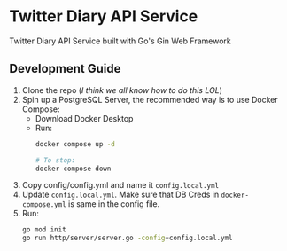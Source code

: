 # Twitter Diary API Service

Twitter Diary API Service built with Go's Gin Web Framework

## Development Guide

1. Clone the repo (*I think we all know how to do this LOL*)
2. Spin up a PostgreSQL Server, the recommended way is to use Docker Compose:
    - Download Docker Desktop
    - Run:
        ```bash
        docker compose up -d

        # To stop:
        docker compose down
        ```
3. Copy config/config.yml and name it `config.local.yml`
4. Update `config.local.yml`. Make sure that DB Creds in `docker-compose.yml`
is same in the config file.
5. Run:
    ```bash
    go mod init
    go run http/server/server.go -config=config.local.yml
    ```
